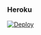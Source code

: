 ### Heroku
[![Deploy](https://www.herokucdn.com/deploy/button.svg)](https://heroku.com/deploy?template=https://github.com/LuisDanielRM/CND-Up-Bot)
